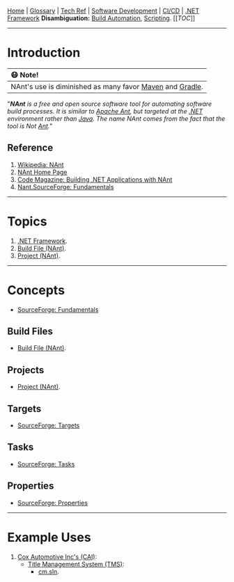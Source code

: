 [Home](/Slalom-LLC/Slalom-Consulting) | [Glossary](/Glossary) | [Tech Ref](/Tech-Ref) | [Software Development](/Tech-Ref/Software-Development) | [CI/CD](/Tech-Ref/Software-Development/DevOps-\(Development-and-IT-Operations\)/CI-CD-\(Continuous-Integration-%2D-Continuous-Delivery\)) | [.NET Framework](/Tech-Ref/Software-Development/NET-Framework)
**Disambiguation:** [Build Automation](/Tech-Ref/Software-Development/DevOps-\(Development-and-IT-Operations\)/Build-Automation), [Scripting](/Tech-Ref/Software-Development/Scripting).
[[_TOC_]]

---
# Introduction
|:mask: Note!|
|:-|
| NAnt's use is diminished as many favor [Maven](/Tech-Ref/Apache-Software-Foundation/Apache-Maven) and [Gradle](/Tech-Ref/Software-Development/DevOps-\(Development-and-IT-Operations\)/Gradle). |

"_***NAnt*** is a free and open source software tool for automating software build processes. It is similar to [Apache Ant](/Tech-Ref/Apache-Software-Foundation/Apache-Ant), but targeted at the [.NET](/Tech-Ref/Software-Development/NET-Framework) environment rather than [Java](/Tech-Ref/Software-Development/Java). The name NAnt comes from the fact that the tool is Not [Ant](/Tech-Ref/Apache-Software-Foundation/Apache-Ant)._"

## Reference
1. [Wikipedia: NAnt](https://en.wikipedia.org/wiki/NAnt)
1. [NAnt Home Page](http://nant.sourceforge.net/.)
1. [Code Magazine: Building .NET Applications with NAnt](https://www.codemag.com/article/0507081/Building-.NET-Applications-with-NAnt)
1. [Nant.SourceForge: Fundamentals](http://nant.sourceforge.net/release/0.90/help/fundamentals/index.html)

---
# Topics
1. [.NET Framework](/Tech-Ref/Software-Development/NET-Framework).
1. [Build File (NAnt)](/Tech-Ref/Software-Development/NET-Framework/NAnt/Build-File-\(NAnt\)).
1. [Project (NAnt)](/Tech-Ref/Software-Development/NET-Framework/NAnt/Build-File-\(NAnt\)/Project-\(NAnt\)).


---
# Concepts
- [SourceForge: Fundamentals](http://nant.sourceforge.net/release/0.90/help/fundamentals/index.html)

## Build Files
- [Build File (NAnt)](/Tech-Ref/Software-Development/NET-Framework/NAnt/Build-File-\(NAnt\)).

## Projects
- [Project (NAnt)](/Tech-Ref/Software-Development/NET-Framework/NAnt/Build-File-\(NAnt\)/Project-\(NAnt\)).

## Targets
- [SourceForge: Targets](http://nant.sourceforge.net/release/0.90/help/fundamentals/targets.html)

## Tasks
- [SourceForge: Tasks](http://nant.sourceforge.net/release/0.90/help/fundamentals/tasks.html)

## Properties
- [SourceForge: Properties](http://nant.sourceforge.net/release/0.90/help/fundamentals/properties.html)

---
# Example Uses
1. [Cox Automotive Inc's (CAI)](/Clients/CAI-\(Cox-Automotive-Inc\)):
   - [Title Management System (TMS)](/Clients/CAI-\(Cox-Automotive-Inc\)/Infrastructure-\(CAI\)/Systems-and-Services-\(CAI\)/TMS):
      - [cm.sln](/Clients/CAI-\(Cox-Automotive-Inc\)/Infrastructure-\(CAI\)/Systems-and-Services-\(CAI\)/TMS/cm.sln#third-party-components).
